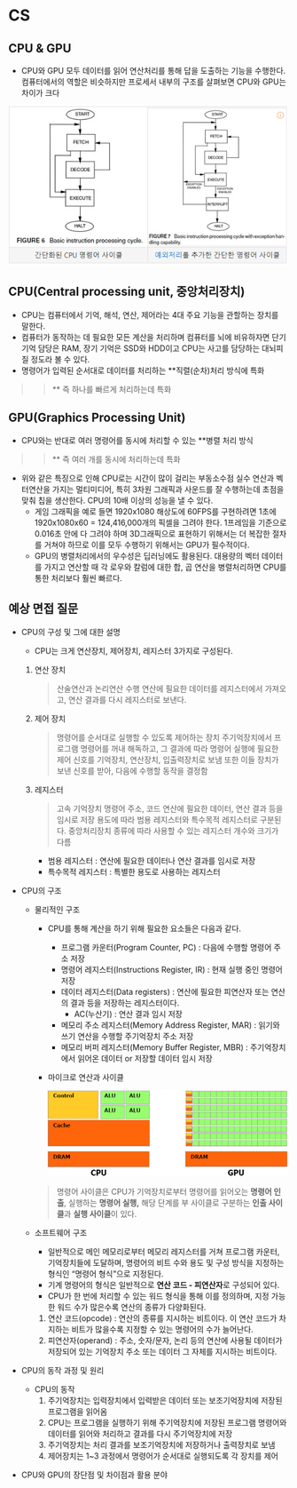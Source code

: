 # CS

## CPU & GPU

- CPU와 GPU 모두 데이터를 읽어 연산처리를 통해 답을 도출하는 기능을 수행한다.
컴퓨터에서의 역할은 비슷하지만 프로세서 내부의 구조를 살펴보면 CPU와 GPU는 차이가 크다

![Untitled](./image/Cycle.png)

## CPU(Central processing unit, 중앙처리장치)

- CPU는 컴퓨터에서 기억, 해석, 연산, 제어라는 4대 주요 기능을 관할하는 장치를 말한다.
- 컴퓨터가 동작하는 데 필요한 모든 계산을 처리하며 컴퓨터를 뇌에 비유하자면 
단기 기억 담당은 RAM, 장기 기억은 SSD와 HDD이고 CPU는 사고를 담당하는 대뇌피질 
정도라 볼 수 있다.
- 명령어가 입력된 순서대로 데이터를 처리하는 **직렬(순차)처리 방식에 특화
>>** 즉 하나를 빠르게 처리하는데 특화

## GPU(Graphics Processing Unit)

- CPU와는 반대로 여러 명령어를 동시에 처리할 수 있는 **병렬 처리 방식
>>** 즉 여러 개를 동시에 처리하는데 특화
- 위와 같은 특징으로 인해 CPU로는 시간이 많이 걸리는 부동소수점 실수 연산과 
벡터연산을 가지는 멀티미디어, 특히 3차원 그래픽과 사운드를 잘 수행하는데 초점을 
맞춰 칩을 생산한다. CPU의 10배 이상의 성능을 낼 수 있다.
    - 게임 그래픽을 예로 들면 1920x1080 해상도에 60FPS를 구현하려면 1초에 1920x1080x60 = 124,416,000개의 픽셀을 그려야 한다. 1프레임을 기준으로 0.016초 안에 다 그려야 하며 3D그래픽으로 표현하기 위해서는  더 복잡한 절차를 거쳐야 하므로 이를 모두 수행하기 위해서는 GPU가 필수적이다.
    - GPU의 병렬처리에서의 우수성은 딥러닝에도 활용된다. 대용량의 벡터 데이터를 
    가지고 연산할 때 각 로우와 칼럼에 대한 합, 곱 연산을 병렬처리하면 CPU를 통한 
    처리보다 훨씬 빠르다.

## 예상 면접 질문

- CPU의 구성 및 그에 대한 설명
    - CPU는 크게 연산장치, 제어장치, 레지스터 3가지로 구성된다.
    
    1. 연산 장치
        
        > 산술연산과 논리연산 수행
        연산에 필요한 데이터를 레지스터에서 가져오고, 연산 결과를 다시 레지스터로 보낸다.
        > 
        
    2. 제어 장치
        
        > 명령어를 순서대로 실행할 수 있도록 제어하는 장치
        주기억장치에서 프로그램 명령어를 꺼내 해독하고, 그 결과에 따라 명령어 실행에 
        필요한 제어 신호를 기억장치, 연산장치, 입출력장치로 보냄
        또한 이들 장치가 보낸 신호를 받아, 다음에 수행할 동작을 결정함
        > 
        
    3. 레지스터
        
        > 고속 기억장치
        명령어 주소, 코드 연산에 필요한 데이터, 연산 결과 등을 임시로 저장
        용도에 따라 범용 레지스터와 특수목적 레지스터로 구분된다.
        중앙처리장치 종류에 따라 사용할 수 있는 레지스터 개수와 크기가 다름
        - 범용 레지스터 : 연산에 필요한 데이터나 연산 결과를 임시로 저장
        - 특수목적 레지스터 : 특별한 용도로 사용하는 레지스터
        > 
- CPU의 구조
    - 물리적인 구조
        - CPU를 통해 계산을 하기 위해 필요한 요소들은 다음과 같다.
            - 프로그램 카운터(Program Counter, PC) : 다음에 수행할 명령어 주소 저장
            - 명령어 레지스터(Instructions Register, IR) : 현재 실행 중인 명령어 저장
            - 데이터 레지스터(Data registers) : 연산에 필요한 피연산자 또는 연산의 결과 등을 
            저장하는 레지스터이다.
                - AC(누산기) : 연산 결과 임시 저장
            - 메모리 주소 레지스터(Memory Address Register, MAR) : 읽기와 쓰기 연산을 수행할 
            주기억장치 주소 저장
            - 메모리 버퍼 레지스터(Memory Buffer Register, MBR) : 주기억장치에서 읽어온 데이터 or 저장할 데이터 임시 저장
            
        - 마이크로 연산과 사이클
            
            ![Untitled](./image/CPU_GPU_Structure.png)
            
        
        > 명령어 사이클은 
        CPU가 기억장치로부터 명령어를 읽어오는 **명령어 인출**,
        실행하는 **명령어 실행,**
        해당 단계를 부 사이클로 구분하는 **인출 사이클**과 **실행 사이클**이 있다.
        > 
    - 소프트웨어 구조
        - 일반적으로 메인 메모리로부터 메모리 레지스터를 거쳐 프로그램 카운터, 기억장치들에 도달하며, 명령어의 비트 수와 용도 및 구성 방식을 지정하는 형식인 “명령어 형식”으로 지정된다.
        - 기계 명령어의 형식은 일반적으로 **연산 코드 - 피연산자**로 구성되어 있다.
        - CPU가 한 번에 처리할 수 있는 워드 형식을 통해 이를 정의하며, 지정 가능한 워드 수가 많은수록 연산의 종류가 다양화된다.
        
        1. 연산 코드(opcode) : 연산의 종류를 지시하는 비트이다. 이 연산 코드가 차지하는 비트가 많을수록 지정할 수 있는 명령어의 수가 늘어난다.
        2. 피연산자(operand) : 주소, 숫자/문자, 논리 등의 연산에 사용될 데이터가 저장되어 있는 기억장치 주소 또는 데이터 그 자체를 지시하는 비트이다.
- CPU의 동작 과정 및 원리
    - CPU의 동작
        1. 주기억장치는 입력장치에서 입력받은 데이터 또는 보조기억장치에 저장된 프로그램을 읽어옴
        2. CPU는 프로그램을 실행하기 위해 주기억장치에 저장된 프로그램 명령어와 데이터를 
        읽어와 처리하고 결과를 다시 주기억장치에 저장
        3. 주기억장치는 처리 결과를 보조기억장치에 저장하거나 출력장치로 보냄
        4. 제어장치는 1~3 과정에서 명령어가 순서대로 실행되도록 각 장치를 제어
- CPU와 GPU의 장단점 및 차이점과 활용 분야